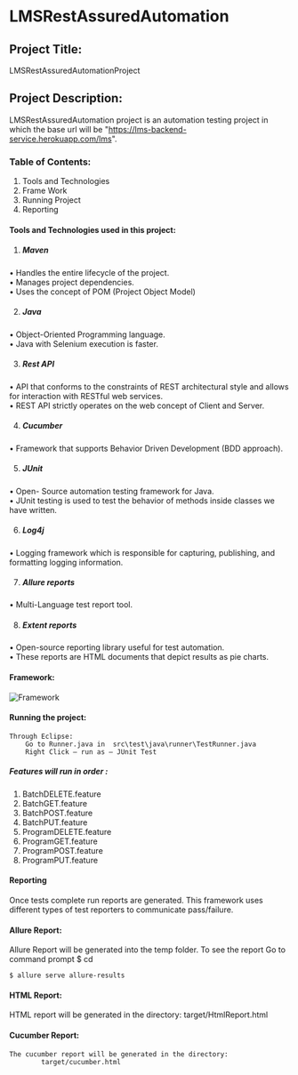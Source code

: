 # LMSRestAssuredAutomation

## Project Title:   
   LMSRestAssuredAutomationProject 

## Project Description:    
LMSRestAssuredAutomation project is an automation testing project in which the base url will be "https://lms-backend-service.herokuapp.com/lms".    


### Table of Contents:
1.	Tools and Technologies
2.	Frame Work
3.	Running Project
4.	Reporting

#### Tools and Technologies used in this project:

1.	##### Maven      
•	Handles the entire lifecycle of the project.    
•	Manages project dependencies.    
•	Uses the concept of POM (Project Object Model)    

2.	##### Java    
•	Object-Oriented Programming language.    
•	Java with Selenium execution is faster.    

3.	##### Rest API    
•	API that conforms to the constraints of REST architectural style and allows for interaction with RESTful web services.    
•	REST API strictly operates on the web concept of Client and Server.

4.	##### Cucumber    
•	Framework that supports Behavior Driven Development (BDD approach).   

5.	##### JUnit   
•	 Open- Source automation testing framework for Java.    
•	JUnit testing is used to test the behavior of methods inside classes we have written.      

6.	##### Log4j    
•	Logging framework which is responsible for capturing, publishing, and formatting logging information.    

7.	##### Allure reports    
•	Multi-Language test report tool.    

8.	##### Extent reports    
•	Open-source reporting library useful for test automation.  
•	 These reports are HTML documents that depict results as pie charts.

#### Framework:             
![Framework](https://user-images.githubusercontent.com/97117913/213026497-3ad656f0-56cf-4343-89bb-c7ac956d0960.png)




#### Running the project:    
    Through Eclipse:	
      	Go to Runner.java in  src\test\java\runner\TestRunner.java
        Right Click – run as – JUnit Test

##### Features will run in order :     
1.	BatchDELETE.feature
2.  BatchGET.feature
3.  BatchPOST.feature
4.  BatchPUT.feature
5.  ProgramDELETE.feature
6.  ProgramGET.feature
7.  ProgramPOST.feature
8.  ProgramPUT.feature    


#### Reporting      
Once tests complete run reports are generated. This framework uses different types of test reporters to communicate pass/failure.

#### Allure Report:          
Allure Report will be generated into the temp folder. To see the report
Go to command prompt
	$ cd <Project Directory>

	$ allure serve allure-results

#### HTML Report:           
HTML report will be generated in the directory: 
target/HtmlReport.html       
#### Cucumber Report:        
	The cucumber report will be generated in the directory:
			target/cucumber.html


